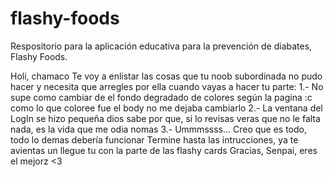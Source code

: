 # flashy-foods
Respositorio para la aplicación educativa para la prevención de diabates, Flashy Foods.


Holi, chamaco
Te voy a enlistar las cosas que tu noob subordinada no pudo hacer y necesita que arregles por ella cuando vayas a hacer tu parte:
1.- No supe como cambiar de el fondo degradado de colores según la pagina :c como lo que coloree fue el body no me dejaba cambiarlo
2.- La ventana del LogIn se hizo pequeña dios sabe por que, si lo revisas veras que no le falta nada, es la vida que me odia nomas
3.- Ummmssss... Creo que es todo, todo lo demas debería funcionar
Termine hasta las intrucciones, ya te avientas un llegue tu con la parte de las flashy cards
Gracias, Senpai, eres el mejorz <3
